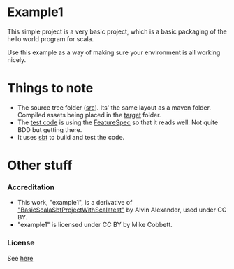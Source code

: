 # Example1

This simple project is a very basic project, which is a basic packaging of the hello world program for scala.

Use this example as a way of making sure your environment is all working nicely.

# Things to note

- The source tree folder ([src](./src)). Its' the same layout as a maven folder. Compiled assets being placed in the  [target](./target) folder.
- The [test code](./src/test/scala/HelloWorldTest.scala) is using the [FeatureSpec](http://www.scalatest.org/getting_started_with_feature_spec) so that it reads well. Not quite BDD but getting there.
- It uses [sbt](http://www.scala-sbt.org/) to build and test the code.

# Other stuff

### Accreditation
- This work, "example1", is a derivative of ["BasicScalaSbtProjectWithScalatest"](https://github.com/alvinj/BasicScalaSbtProjectWithScalatest) by Alvin Alexander, used under CC BY.
- "example1" is licensed under CC BY by Mike Cobbett.

### License
See [here](../LICENSE.md)
